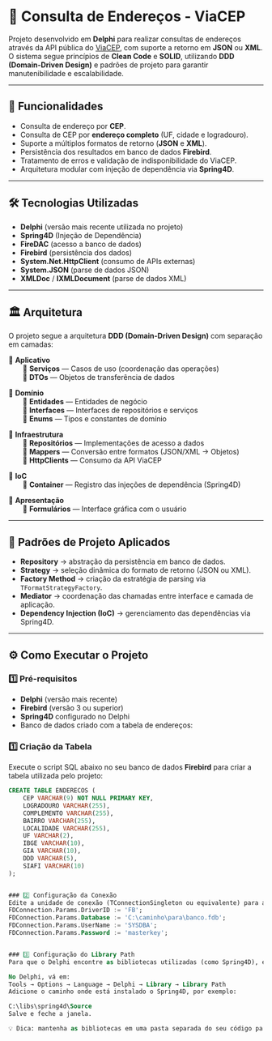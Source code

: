 # 📍 Consulta de Endereços - ViaCEP

Projeto desenvolvido em **Delphi** para realizar consultas de endereços através da API pública do [ViaCEP](https://viacep.com.br), com suporte a retorno em **JSON** ou **XML**.  
O sistema segue princípios de **Clean Code** e **SOLID**, utilizando **DDD (Domain-Driven Design)** e padrões de projeto para garantir manutenibilidade e escalabilidade.

---

## 🚀 Funcionalidades

- Consulta de endereço por **CEP**.
- Consulta de CEP por **endereço completo** (UF, cidade e logradouro).
- Suporte a múltiplos formatos de retorno (**JSON** e **XML**).
- Persistência dos resultados em banco de dados **Firebird**.
- Tratamento de erros e validação de indisponibilidade do ViaCEP.
- Arquitetura modular com injeção de dependência via **Spring4D**.

---

## 🛠 Tecnologias Utilizadas

- **Delphi** (versão mais recente utilizada no projeto)
- **Spring4D** (Injeção de Dependência)
- **FireDAC** (acesso a banco de dados)
- **Firebird** (persistência dos dados)
- **System.Net.HttpClient** (consumo de APIs externas)
- **System.JSON** (parse de dados JSON)
- **XMLDoc** / **IXMLDocument** (parse de dados XML)

---

## 🏛 Arquitetura

O projeto segue a arquitetura **DDD (Domain-Driven Design)** com separação em camadas:

📂 **Aplicativo**  
  📄 **Serviços** — Casos de uso (coordenação das operações)  
  📄 **DTOs** — Objetos de transferência de dados  

📂 **Domínio**  
  📄 **Entidades** — Entidades de negócio  
  📄 **Interfaces** — Interfaces de repositórios e serviços  
  📄 **Enums** — Tipos e constantes de domínio  

📂 **Infraestrutura**  
  📄 **Repositórios** — Implementações de acesso a dados  
  📄 **Mappers** — Conversão entre formatos (JSON/XML → Objetos)  
  📄 **HttpClients** — Consumo da API ViaCEP  

📂 **IoC**  
  📄 **Container** — Registro das injeções de dependência (Spring4D)  

📂 **Apresentação**  
  📄 **Formulários** — Interface gráfica com o usuário  




---

## 🎯 Padrões de Projeto Aplicados

- **Repository** → abstração da persistência em banco de dados.
- **Strategy** → seleção dinâmica do formato de retorno (JSON ou XML).
- **Factory Method** → criação da estratégia de parsing via `TFormatStrategyFactory`.
- **Mediator** → coordenação das chamadas entre interface e camada de aplicação.
- **Dependency Injection (IoC)** → gerenciamento das dependências via Spring4D.

---

## ⚙️ Como Executar o Projeto

### 1️⃣ Pré-requisitos
- **Delphi** (versão mais recente)
- **Firebird** (versão 3 ou superior)
- **Spring4D** configurado no Delphi
- Banco de dados criado com a tabela de endereços:

### 1️⃣ Criação da Tabela

Execute o script SQL abaixo no seu banco de dados **Firebird** para criar a tabela utilizada pelo projeto:

```sql
CREATE TABLE ENDERECOS (
    CEP VARCHAR(9) NOT NULL PRIMARY KEY,
    LOGRADOURO VARCHAR(255),
    COMPLEMENTO VARCHAR(255),
    BAIRRO VARCHAR(255),
    LOCALIDADE VARCHAR(255),
    UF VARCHAR(2),
    IBGE VARCHAR(10),
    GIA VARCHAR(10),
    DDD VARCHAR(5),
    SIAFI VARCHAR(10)
);


### 2️⃣ Configuração da Conexão
Edite a unidade de conexão (TConnectionSingleton ou equivalente) para apontar para o seu banco de dados Firebird:
FDConnection.Params.DriverID := 'FB';
FDConnection.Params.Database := 'C:\caminho\para\banco.fdb';
FDConnection.Params.UserName := 'SYSDBA';
FDConnection.Params.Password := 'masterkey';


### 3️⃣ Configuração do Library Path
Para que o Delphi encontre as bibliotecas utilizadas (como Spring4D), é necessário configurar o Library Path:

No Delphi, vá em:
Tools → Options → Language → Delphi → Library → Library Path
Adicione o caminho onde está instalado o Spring4D, por exemplo:

C:\libs\spring4d\Source
Salve e feche a janela.

💡 Dica: mantenha as bibliotecas em uma pasta separada do seu código para facilitar manutenção e atualização.
